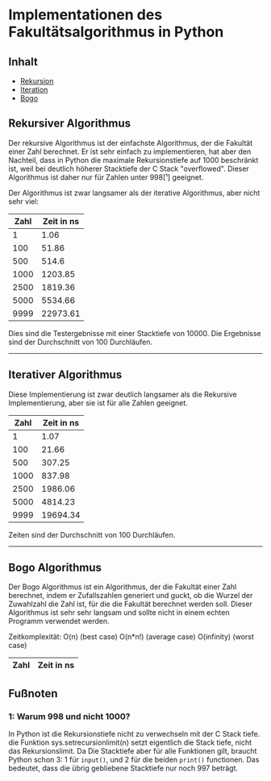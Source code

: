 # Implementationen des Fakultätsalgorithmus in Python

## Inhalt

- [Rekursion](./Fakultät_Rekursion.py)
- [Iteration](./Fakultät_Iteration.py)
- [Bogo](./Fakultät_Bogo.py)

## Rekursiver Algorithmus

Der rekursive Algorithmus ist der einfachste Algorithmus, der die Fakultät einer Zahl berechnet. Er ist sehr einfach zu implementieren, hat aber den Nachteil, dass in Python die maximale Rekursionstiefe auf 1000 beschränkt ist, weil bei deutlich höherer Stacktiefe der C Stack "overflowed". Dieser Algorithmus ist daher nur für Zahlen unter 998[¹] geeignet.

Der Algorithmus ist zwar langsamer als der iterative Algorithmus, aber nicht sehr viel:

| Zahl | Zeit in ns |
|------|------------|
|1|1.06|
|100|51.86|
|500|514.6|
|1000|1203.85|
|2500|1819.36|
|5000|5534.66|
|9999|22973.61|

Dies sind die Testergebnisse mit einer Stacktiefe von 10000. Die Ergebnisse sind der Durchschnitt von 100 Durchläufen.

---

## Iterativer Algorithmus

Diese Implementierung ist zwar deutlich langsamer als die Rekursive Implementierung, aber sie ist für alle Zahlen geeignet.

| Zahl | Zeit in ns |
|------|------------|
| 1 | 1.07 |
| 100 | 21.66 |
| 500 | 307.25 |
| 1000 | 837.98 |
| 2500 | 1986.06 |
| 5000 | 4814.23 |
| 9999 | 19694.34 | 

Zeiten sind der Durchschnitt von 100 Durchläufen.


---

## Bogo Algorithmus

Der Bogo Algorithmus ist ein Algorithmus, der die Fakultät einer Zahl berechnet, indem er Zufallszahlen generiert und guckt, ob die Wurzel der Zuwahlzahl die Zahl ist, für die die Fakultät berechnet werden soll. Dieser Algorithmus ist sehr sehr langsam und sollte nicht in einem echten Programm verwendet werden.

Zeitkomplexität:
    O(n) (best case)
    O(n*n!) (average case)
    O(infinity) (worst case)

| Zahl | Zeit in ns |
|------|------------|



## Fußnoten

### 1: Warum 998 und nicht 1000?

In Python ist die Rekursionstiefe nicht zu verwechseln mit der C Stack tiefe. die Funktion sys.setrecursionlimit(n) setzt eigentlich die Stack tiefe, nicht das Rekursionslimit. Da Die Stacktiefe aber für alle Funktionen gilt, braucht Python schon 3: 1 für `input()`, und 2 für die beiden `print()` functionen. Das bedeutet, dass die übrig gebliebene Stacktiefe nur noch 997 beträgt.

